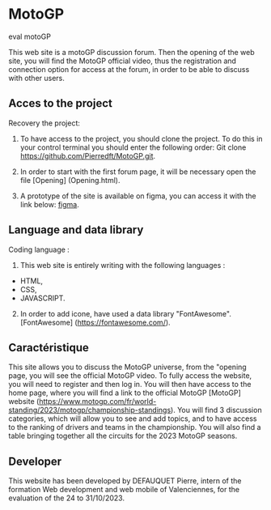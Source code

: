 # MotoGP
eval motoGP

This web site is a motoGP discussion forum.
Then the opening of the web site, you will find the MotoGP official video, thus the registration and connection option for access at the forum, in order to be able to discuss with other users.

## Acces to the project

Recovery the project:

1. To have access to the project, you should clone the project.
To do this in your control terminal you should enter the following order:
Git clone https://github.com/Pierredft/MotoGP.git.

2. In order to start with the first forum page, it will be necessary open the file [Opening] (Opening.html).

3. A prototype of the site is available on figma, you can access it with the link below:
[figma](https://www.figma.com/file/YrzXHd2QhX25jTiktBZHx0/Prototype?type=design&node-id=0%3A1&mode=design&t=y1V7MpNyOelYE4dc-1).

## Language and data library

Coding language :

1. This web site is entirely writing with the following languages :
- HTML,
- CSS,
- JAVASCRIPT. 

2. In order to add icone, have used a data library "FontAwesome".
[FontAwesome] (https://fontawesome.com/).

## Caractéristique
This site allows you to discuss the MotoGP universe, from the "opening page, you will see the official MotoGP video.
To fully access the website, you will need to register and then log in.
You will then have access to the home page, where you will find a link to the official MotoGP [MotoGP] website (https://www.motogp.com/fr/world-standing/2023/motogp/championship-standings).
You will find 3 discussion categories, which will allow you to see and add topics, and to have access to the ranking of drivers and teams in the championship.
You will also find a table bringing together all the circuits for the 2023 MotoGP seasons.

## Developer
This website has been developed by DEFAUQUET Pierre, intern of the formation Web development and web mobile of Valenciennes, for the evaluation of the 24 to 31/10/2023.